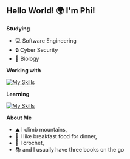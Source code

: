 ## Hello World! 🌍 I'm Phi!

**Studying**
- 💻 Software Engineering
- 🔒 Cyber Security 
- 🔬 Biology

**Working with**

[![My Skills](https://skillicons.dev/icons?i=github,pycharm,py,mysql)](https://skillicons.dev)

**Learning**

[![My Skills](https://skillicons.dev/icons?i=kali,cpp,flask)](https://skillicons.dev)

**About Me**
- ⛰️ I climb mountains,
- 🥞 I like breakfast food for dinner,
- 🧶 I crochet,
- 📚 and I usually have three books on the go
